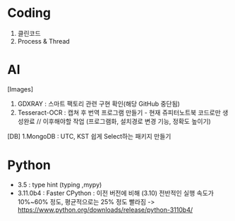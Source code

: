 # Coding
1. 클린코드
2. Process & Thread

# AI
[Images]
1. GDXRAY : 스마트 팩토리 관련 구현 확인(해당 GitHub 중단됨)
2. Tesseract-OCR : 캡쳐 후 번역 프로그램 만들기 - 현재 쥬피터노트북 코드로만 생성완료 // 이후해야할 작업 (프로그램화, 설치경로 변경 기능, 정확도 높이기)

[DB]
1.MongoDB : UTC, KST 쉽게 Select하는 패키지 만들기

# Python
- 3.5 : type hint (typing ,mypy)
- 3.11.0b4 : Faster CPython : 이전 버전에 비해 (3.10) 전반적인 실행 속도가 10%~60% 정도, 평균적으로는 25% 정도 빨라짐
 -> https://www.python.org/downloads/release/python-3110b4/
